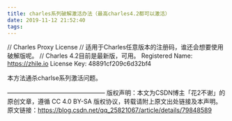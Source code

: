 ```yaml
---
title: charles系列破解激活办法（最高charles4.2都可以激活）
date: 2019-11-12 21:52:40
tags:
---
```


// Charles Proxy License
// 适用于Charles任意版本的注册码，谁还会想要使用破解版呢。
// Charles 4.2目前是最新版，可用。
Registered Name: https://zhile.io
License Key: 48891cf209c6d32bf4
  

本方法通杀charlse系列激活问题。


————————————————
版权声明：本文为CSDN博主「花2不谢」的原创文章，遵循 CC 4.0 BY-SA 版权协议，转载请附上原文出处链接及本声明。
原文链接：https://blog.csdn.net/qq_25821067/article/details/79848589